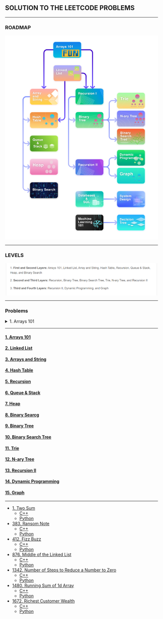 ## SOLUTION TO THE LEETCODE PROBLEMS


---
### ROADMAP


![](src/path.png)

---
### LEVELS

![](src/levels.png)

---

### Problems

<details>
  <summary>1. Arrays 101</summary>

-  [485. Max Consecutive Ones](https://leetcode.com/problems/max-consecutive-ones/description/)
    - [C++]()
   - [Python]()


- [1295. Find Numbers with Even Number of Digits](https://leetcode.com/problems/find-numbers-with-even-number-of-digits/description/)
  - [C++]()
  - [Python]()

- [977. Squares of a Sorted Array](https://leetcode.com/problems/squares-of-a-sorted-array/description/)
  - [C++]()
  - [Python]()

- [1089. Duplicate Zeros](https://leetcode.com/problems/duplicate-zeros/description/)
  - [C++]()
  - [Python]()

- [88. Merge Sorted Array](https://leetcode.com/problems/merge-sorted-array/description/)
  - [C++]()
  - [Python]()

- [27. Remove Element](https://leetcode.com/problems/remove-element/description/)
  - [C++]()
  - [Python]()

- [26. Remove Duplicates from Sorted Array](https://leetcode.com/problems/remove-duplicates-from-sorted-array/description/)
  - [C++]()
  - [Python]()

- [1346. Check If N and Its Double Exist](https://leetcode.com/problems/check-if-n-and-its-double-exist/)
  - [C++]()
  - [Python]()

</details>

---

#### [1. Arrays 101](Arrays%20_101/readme.md)
#### [2. Linked List]()
#### [3. Arrays and String]()
#### [4. Hash Table]()
#### [5. Recursion]()
#### [6. Queue & Stack]()
#### [7. Heap]()
#### [8. Binary Searcg]()
#### [9. Binary Tree]()
#### [10. Binary Search Tree]()
#### [11. Trie]()
#### [12. N-ary Tree]()
#### [13. Recursion II]()
#### [14. Dynamic Programming]()
#### [15. Graph]()










---

- [1. Two Sum]()
  - [C++]()
  - [Python]()
- [383. Ransom Note]()
  - [C++]()
  - [Python]()
- [412. Fizz Buzz]()
  - [C++]()
  - [Python]()
- [876. Middle of the Linked List]()
  - [C++]()
  - [Python]()
- [1342. Number of Steps to Reduce a Number to Zero]()
  - [C++]()
  - [Python]()
- [1480. Running Sum of 1d Array]()
  - [C++]()
  - [Python]()
- [1672. Richest Customer Wealth]()
  - [C++]()
  - [Python]()


